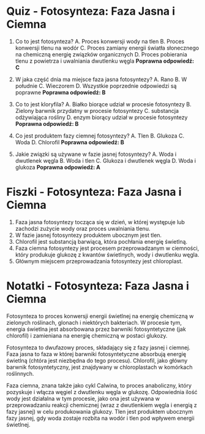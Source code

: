  # Quiz - Fotosynteza: Faza Jasna i Ciemna
1. Co to jest fotosynteza?
   A. Proces konwersji wody na tlen
   B. Proces konwersji tlenu na wodór
   C. Proces zamiany energii światła słonecznego na chemiczną energię związków organicznych
   D. Proces pobierania tlenu z powietrza i uwalniania dwutlenku węgla
   **Poprawna odpowiedź: C**

2. W jaka część dnia ma miejsce faza jasna fotosyntezy?
   A. Rano
   B. W południe
   C. Wieczorem
   D. Wszystkie poprzednie odpowiedzi są poprawne
   **Poprawna odpowiedź: B**

3. Co to jest kloryfila?
   A. Białko biorące udział w procesie fotosyntezy
   B. Zielony barwnik przydatny w procesie fotosyntezy
   C. substancja odżywiająca rośliny
   D. enzym biorący udział w procesie fotosyntezy
   **Poprawna odpowiedź: B**

4. Co jest produktem fazy ciemnej fotosyntezy?
   A. Tlen
   B. Glukoza
   C. Woda
   D. Chlorofil
   **Poprawna odpowiedź: B**

5. Jakie związki są używane w fazie jasnej fotosyntezy?
   A. Woda i dwutlenek węgla
   B. Woda i tlen
   C. Glukoza i dwutlenek węgla
   D. Woda i glukoza
   **Poprawna odpowiedź: A**

# Fiszki - Fotosynteza: Faza Jasna i Ciemna

1. Faza jasna fotosyntezy tocząca się w dzień, w której występuje lub zachodzi zużycie wody oraz proces uwalniania tlenu.
2. W fazie jasnej fotosyntezy produktem ubocznym jest tlen.
3. Chlorofil jest substancją barwiącą, która pochłania energię świetlną.
4. Faza ciemna fotosyntezy jest procesem przeprowadzanym w ciemności, który produkuje glukozę z kwantów świetlnych, wody i dwutlenku węgla.
5. Głównym miejscem przeprowadzania fotosyntezy jest chloroplast.

# Notatki - Fotosynteza: Faza Jasna i Ciemna

Fotosynteza to proces konwersji energii świetlnej na energię chemiczną w zielonych roślinach, glonach i niektórych bakteriach. W procesie tym, energia świetlna jest absorbowana przez barwniki fotosyntetyczne (jak chlorofil) i zamieniana na energię chemiczną w postaci glukozy.

Fotosynteza to dwufazowy proces, składający się z fazy jasnej i ciemnej. Faza jasna to faza w której barwniki fotosyntetyczne absorbują energię świetlną (chtóra jest niezbędna do tego procesu). Chlorofil, jako główny barwnik fotosyntetyczny, jest znajdywany w chloroplastach w komórkach roślinnych.

Faza ciemna, znana także jako cykl Calwina, to proces anaboliczny, który pozyskuje i włącza węgiel z dwutlenku węgla w glukozę. Odpowiednia ilość wody jest działalna w tym procesie, jako ona jest używana w przeprowadzaniu reakcji chemicznej (wraz z dwutlenkiem węgla i energią z fazy jasnej) w celu produkowania glukozy. Tlen jest produktem ubocznym fazy jasnej, gdy woda zostaje rozbita na wodór i tlen pod wpływem energii świetlnej.
